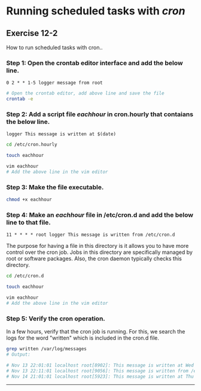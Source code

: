 # Running scheduled tasks with *cron*
## Exercise 12-2
How to run scheduled tasks with cron..

### Step 1: Open the crontab editor interface and add the below line.

`0 2 * * 1-5 logger message from root`

```bash
# Open the crontab editor, add above line and save the file
crontab -e
```


### Step 2: Add a script file *eachhour* in cron.hourly that contaians the below line.

`logger This message is written at $(date)`

```bash
cd /etc/cron.hourly

touch eachhour

vim eachhour 
# Add the above line in the vim editor 
```


### Step 3: Make the file executable.

```bash
chmod +x eachhour
```


### Step 4: Make an *eachhour* file in /etc/cron.d and add the below line to that file. 

`11 * * * * root logger This message is written from /etc/cron.d`

The purpose for having a file in this directory is it allows you to have more control over the cron job. Jobs in this directory are specifically managed by root or software packages. Also, the cron daemon typically checks this directory.  

```bash
cd /etc/cron.d

touch eachhour

vim eachhour 
# Add the above line in the vim editor 
```


### Step 5: Verify the cron operation.

In a few hours, verify that the cron job is running. For this, we search the logs for the word "written" which is included in the cron.d file. 

```bash
grep written /var/log/messages
# Output: 

# Nov 13 22:01:01 localhost root[8902]: This message is written at Wed 13 Nov 2024 10:01:01 PM EST
# Nov 13 22:11:01 localhost root[9056]: This message is written from /etc/cron.d
# Nov 14 21:01:01 localhost root[5923]: This message is written at Thu 14 Nov 2024 09:01:01 PM EST
```

---